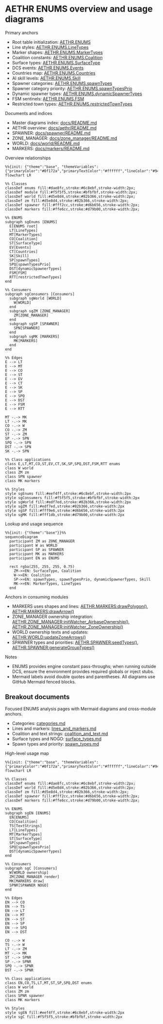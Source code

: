 # AETHR ENUMS overview and usage diagrams

Primary anchors
- Root table initialization: [AETHR.ENUMS](../../dev/ENUMS.lua:337)
- Line styles: [AETHR.ENUMS.LineTypes](../../dev/ENUMS.lua:452)
- Marker shapes: [AETHR.ENUMS.MarkerTypes](../../dev/ENUMS.lua:461)
- Coalition constants: [AETHR.ENUMS.Coalition](../../dev/ENUMS.lua:418)
- Surface types: [AETHR.ENUMS.SurfaceType](../../dev/ENUMS.lua:365)
- DCS events: [AETHR.ENUMS.Events](../../dev/ENUMS.lua:374)
- Countries map: [AETHR.ENUMS.Countries](../../dev/ENUMS.lua:481)
- AI skill levels: [AETHR.ENUMS.Skill](../../dev/ENUMS.lua:483)
- Spawner categories: [AETHR.ENUMS.spawnTypes](../../dev/ENUMS.lua:490)
- Spawner category priority: [AETHR.ENUMS.spawnTypesPrio](../../dev/ENUMS.lua:562)
- Dynamic spawner types: [AETHR.ENUMS.dynamicSpawnerTypes](../../dev/ENUMS.lua:632)
- FSM sentinels: [AETHR.ENUMS.FSM](../../dev/ENUMS.lua:638)
- Restricted town types: [AETHR.ENUMS.restrictedTownTypes](../../dev/ENUMS.lua:650)

Documents and indices
- Master diagrams index: [docs/README.md](../README.md)
- AETHR overview: [docs/aethr/README.md](../aethr/README.md)
- SPAWNER: [docs/spawner/README.md](../spawner/README.md)
- ZONE_MANAGER: [docs/zone_manager/README.md](../zone_manager/README.md)
- WORLD: [docs/world/README.md](../world/README.md)
- MARKERS: [docs/markers/README.md](../markers/README.md)

Overview relationships

```mermaid
%%{init: {"theme":"base", "themeVariables":{"primaryColor":"#0f172a","primaryTextColor":"#ffffff","lineColor":"#94a3b8","fontSize":"12px"}}}%%
flowchart LR

%% Classes
classDef enums fill:#dae8fc,stroke:#6c8ebf,stroke-width:2px;
classDef module fill:#f5f5f5,stroke:#bfbfbf,stroke-width:2px;
classDef world fill:#d5e8d4,stroke:#82b366,stroke-width:2px;
classDef zm fill:#d5e8d4,stroke:#82b366,stroke-width:2px;
classDef spawner fill:#fff2cc,stroke:#d6b656,stroke-width:2px;
classDef markers fill:#ffe6cc,stroke:#d79b00,stroke-width:2px;

%% ENUMS
subgraph sgEnums [ENUMS]
  E[ENUMS root]
  LT[LineTypes]
  MT[MarkerTypes]
  CO[Coalition]
  ST[SurfaceType]
  EV[Events]
  CT[Countries]
  SK[Skill]
  SP[spawnTypes]
  SPQ[spawnTypesPrio]
  DST[dynamicSpawnerTypes]
  FSM[FSM]
  RTT[restrictedTownTypes]
end

%% Consumers
subgraph sgConsumers [Consumers]
  subgraph sgWorld [WORLD]
    W[WORLD]
  end
  subgraph sgZM [ZONE_MANAGER]
    ZM[ZONE_MANAGER]
  end
  subgraph sgSP [SPAWNER]
    SPN[SPAWNER]
  end
  subgraph sgMK [MARKERS]
    MK[MARKERS]
  end
end

%% Edges
E --> LT
E --> MT
E --> CO
E --> ST
E --> EV
E --> CT
E --> SK
E --> SP
E --> SPQ
E --> DST
E --> FSM
E --> RTT

MT -.-> MK
LT -.-> MK
CO -.-> W
CO -.-> ZM
ST -.-> ZM
SP -.-> SPN
SPQ -.-> SPN
DST -.-> SPN
SK -.-> SPN

%% Class applications
class E,LT,MT,CO,ST,EV,CT,SK,SP,SPQ,DST,FSM,RTT enums
class W world
class ZM zm
class SPN spawner
class MK markers

%% Styles
style sgEnums fill:#eef4ff,stroke:#6c8ebf,stroke-width:2px
style sgConsumers fill:#f5f5f5,stroke:#bfbfbf,stroke-width:2px
style sgWorld fill:#edf7ed,stroke:#82b366,stroke-width:2px
style sgZM fill:#edf7ed,stroke:#82b366,stroke-width:2px
style sgSP fill:#fff9e6,stroke:#d6b656,stroke-width:2px
style sgMK fill:#fff1db,stroke:#d79b00,stroke-width:2px
```

Lookup and usage sequence

```mermaid
%%{init: {"theme":"base"}}%%
sequenceDiagram
  participant ZM as ZONE_MANAGER
  participant W as WORLD
  participant SP as SPAWNER
  participant MK as MARKERS
  participant EN as ENUMS

  rect rgba(255, 255, 255, 0.75)
    ZM->>EN: SurfaceType, Coalition
    W->>EN: Coalition
    SP->>EN: spawnTypes, spawnTypesPrio, dynamicSpawnerTypes, Skill
    MK->>EN: MarkerTypes, LineTypes
  end
```

Anchors in consuming modules
- MARKERS uses shapes and lines: [AETHR.MARKERS:drawPolygon()](../../dev/MARKERS.lua:85), [AETHR.MARKERS:drawArrow()](../../dev/MARKERS.lua:176)
- ZONE_MANAGER ownership integration: [AETHR.ZONE_MANAGER:initWatcher_AirbaseOwnership()](../../dev/ZONE_MANAGER.lua:1103), [AETHR.ZONE_MANAGER:initWatcher_ZoneOwnership()](../../dev/ZONE_MANAGER.lua:1113)
- WORLD ownership texts and updates: [AETHR.WORLD:updateZoneArrows()](../../dev/WORLD.lua:730)
- SPAWNER types and priorities: [AETHR.SPAWNER:seedTypes()](../../dev/SPAWNER.lua:1804), [AETHR.SPAWNER:generateGroupTypes()](../../dev/SPAWNER.lua:1600)

Notes
- ENUMS provides engine constant pass-throughs; when running outside DCS, ensure the environment provides required globals or inject stubs.
- Mermaid labels avoid double quotes and parentheses. All diagrams use GitHub Mermaid fenced blocks.
## Breakout documents

Focused ENUMS analysis pages with Mermaid diagrams and cross-module anchors.

- Categories: [categories.md](./categories.md)
- Lines and markers: [lines_and_markers.md](./lines_and_markers.md)
- Coalition and text strings: [coalition_and_text.md](./coalition_and_text.md)
- Surface types and NOGO: [surface_types.md](./surface_types.md)
- Spawn types and priority: [spawn_types.md](./spawn_types.md)

High-level usage map

```mermaid
%%{init: {"theme":"base", "themeVariables":{"primaryColor":"#0f172a","primaryTextColor":"#ffffff","lineColor":"#94a3b8","fontSize":"12px"}}}%%
flowchart LR

%% Classes
classDef enums fill:#dae8fc,stroke:#6c8ebf,stroke-width:2px;
classDef world fill:#d5e8d4,stroke:#82b366,stroke-width:2px;
classDef zm fill:#d5e8d4,stroke:#82b366,stroke-width:2px;
classDef spawner fill:#fff2cc,stroke:#d6b656,stroke-width:2px;
classDef markers fill:#ffe6cc,stroke:#d79b00,stroke-width:2px;

%% ENUMS
subgraph sgEN [ENUMS]
  EN[ENUMS]
  CO[Coalition]
  TS[TextStrings]
  LT[LineTypes]
  MT[MarkerTypes]
  ST[SurfaceType]
  SP[spawnTypes]
  SPQ[spawnTypesPrio]
  DST[dynamicSpawnerTypes]
end

%% Consumers
subgraph sgC [Consumers]
  W[WORLD ownership]
  ZM[ZONE_MANAGER render]
  MK[MARKERS draw]
  SPNR[SPAWNER NOGO]
end

%% Edges
EN --> CO
EN --> TS
EN --> LT
EN --> MT
EN --> ST
EN --> SP
EN --> SPQ
EN --> DST

CO -.-> W
TS -.-> W
LT -.-> ZM
MT -.-> MK
ST -.-> SPNR
SP -.-> SPNR
SPQ -.-> SPNR
DST -.-> SPNR

%% Class applications
class EN,CO,TS,LT,MT,ST,SP,SPQ,DST enums
class W world
class ZM zm
class SPNR spawner
class MK markers

%% Styles
style sgEN fill:#eef4ff,stroke:#6c8ebf,stroke-width:2px
style sgC fill:#f5f5f5,stroke:#bfbfbf,stroke-width:2px
```